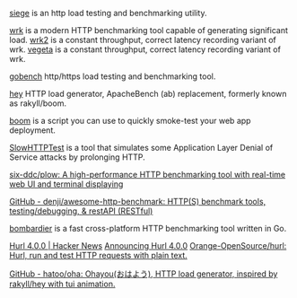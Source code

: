 
[siege](https://www.joedog.org/siege-home/)
is an http load testing and benchmarking utility.

[wrk](https://github.com/wg/wrk)
is a modern HTTP benchmarking tool capable of generating significant load.
[wrk2](https://github.com/giltene/wrk2)
is a constant throughput, correct latency recording variant of wrk.
[vegeta](https://github.com/tsenart/vegeta)
is a constant throughput, correct latency recording variant of wrk.

[gobench](https://github.com/cmpxchg16/gobench)
http/https load testing and benchmarking tool.

[hey](https://github.com/rakyll/hey)
HTTP load generator, ApacheBench (ab) replacement, formerly known as rakyll/boom.

[boom](https://github.com/tarekziade/boom)
is a script you can use to quickly smoke-test your web app deployment.

[SlowHTTPTest](https://github.com/shekyan/slowhttptest)
is a tool that simulates some Application Layer Denial of Service attacks by prolonging HTTP.

[six-ddc/plow: A high-performance HTTP benchmarking tool with real-time web UI and terminal displaying](https://github.com/six-ddc/plow)

[GitHub - denji/awesome-http-benchmark: HTTP(S) benchmark tools, testing/debugging, & restAPI (RESTful)](https://github.com/denji/awesome-http-benchmark)

[bombardier](https://github.com/codesenberg/bombardier)
is a fast cross-platform HTTP benchmarking tool written in Go.

[Hurl 4.0.0 | Hacker News](https://news.ycombinator.com/item?id=36539144)
[Announcing Hurl 4.0.0](https://hurl.dev/blog/2023/06/30/announcing-hurl-4.0.0.html)
[Orange-OpenSource/hurl: Hurl, run and test HTTP requests with plain text.](https://github.com/Orange-OpenSource/hurl)

[GitHub - hatoo/oha: Ohayou(おはよう), HTTP load generator, inspired by rakyll/hey with tui animation.](https://github.com/hatoo/oha)
